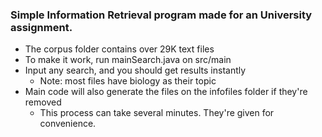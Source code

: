 ### Simple Information Retrieval program made for an University assignment.

- The corpus folder contains over 29K text files
- To make it work, run mainSearch.java on src/main
- Input any search, and you should get results instantly
  - Note: most files have biology as their topic
- Main code will also generate the files on the infofiles folder if they're removed
  - This process can take several minutes. They're given for convenience.
